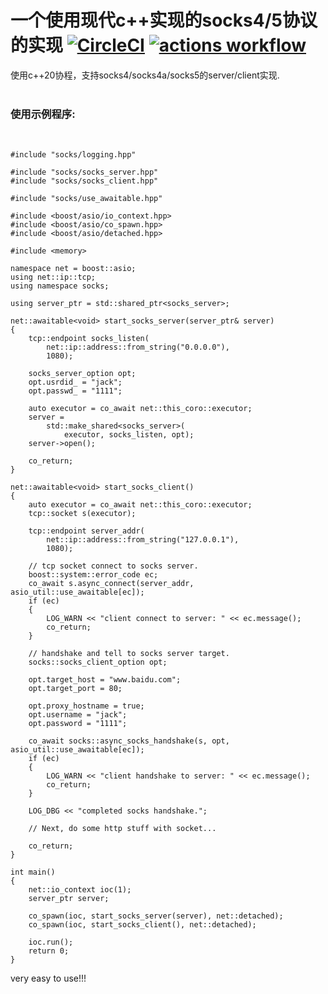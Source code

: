 一个使用现代c++实现的socks4/5协议的实现 [![CircleCI](https://dl.circleci.com/status-badge/img/gh/Jackarain/libsocks/tree/master.svg?style=shield)](https://dl.circleci.com/status-badge/redirect/gh/Jackarain/libsocks/tree/master)
[![actions workflow](https://github.com/jackarain/libsocks/actions/workflows/Build.yml/badge.svg)](https://github.com/Jackarain/libsocks/actions)
=======================================

使用c++20协程，支持socks4/socks4a/socks5的server/client实现.
<BR>
<BR>

### 使用示例程序:
<BR>

```
#include "socks/logging.hpp"

#include "socks/socks_server.hpp"
#include "socks/socks_client.hpp"

#include "socks/use_awaitable.hpp"

#include <boost/asio/io_context.hpp>
#include <boost/asio/co_spawn.hpp>
#include <boost/asio/detached.hpp>

#include <memory>

namespace net = boost::asio;
using net::ip::tcp;
using namespace socks;

using server_ptr = std::shared_ptr<socks_server>;

net::awaitable<void> start_socks_server(server_ptr& server)
{
	tcp::endpoint socks_listen(
		net::ip::address::from_string("0.0.0.0"),
		1080);

	socks_server_option opt;
	opt.usrdid_ = "jack";
	opt.passwd_ = "1111";

	auto executor = co_await net::this_coro::executor;
	server =
		std::make_shared<socks_server>(
			executor, socks_listen, opt);
	server->open();

	co_return;
}

net::awaitable<void> start_socks_client()
{
	auto executor = co_await net::this_coro::executor;
	tcp::socket s(executor);

	tcp::endpoint server_addr(
		net::ip::address::from_string("127.0.0.1"),
		1080);

	// tcp socket connect to socks server.
	boost::system::error_code ec;
	co_await s.async_connect(server_addr, asio_util::use_awaitable[ec]);
	if (ec)
	{
		LOG_WARN << "client connect to server: " << ec.message();
		co_return;
	}

	// handshake and tell to socks server target.
	socks::socks_client_option opt;

	opt.target_host = "www.baidu.com";
	opt.target_port = 80;

	opt.proxy_hostname = true;
	opt.username = "jack";
	opt.password = "1111";

	co_await socks::async_socks_handshake(s, opt, asio_util::use_awaitable[ec]);
	if (ec)
	{
		LOG_WARN << "client handshake to server: " << ec.message();
		co_return;
	}

	LOG_DBG << "completed socks handshake.";

	// Next, do some http stuff with socket...

	co_return;
}

int main()
{
	net::io_context ioc(1);
	server_ptr server;

	co_spawn(ioc, start_socks_server(server), net::detached);
	co_spawn(ioc, start_socks_client(), net::detached);

	ioc.run();
	return 0;
}
```


very easy to use!!!

